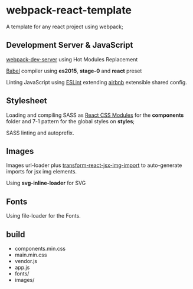 # webpack-react-template
A template for any react project using webpack;

## Development Server & JavaScript
[webpack-dev-server](https://webpack.github.io/docs/webpack-dev-server.html) using Hot Modules Replacement

[Babel](https://babeljs.io/) compiler using **es2015**, **stage-0** and **react** preset

Linting JavaScript using [ESLint](http://eslint.org/) extending [airbnb](https://github.com/airbnb/javascript/tree/master/packages/eslint-config-airbnb) extensible shared config.

## Stylesheet
Loading and compiling SASS as [React CSS Modules](https://github.com/gajus/react-css-modules) for the **components** folder and 7-1 pattern for the global styles on **styles**;

SASS linting and autoprefix.

## Images
Images url-loader plus [transform-react-jsx-img-import](https://www.npmjs.com/package/babel-plugin-transform-react-jsx-img-import) to auto-generate imports for jsx img elements.

Using **svg-inline-loader** for SVG

## Fonts
Using file-loader for the Fonts.

## build
* components.min.css
* main.min.css
* vendor.js
* app.js
* fonts/
* images/
